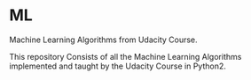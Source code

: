 # ML
Machine Learning Algorithms from Udacity Course.

This repository Consists of all the Machine Learning Algorithms implemented and taught by the Udacity Course in Python2.
